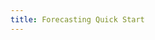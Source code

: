 ```yaml
---
title: Forecasting Quick Start
---
```


<script>window.location.replace("quick-start-guide-forecast");</script>
